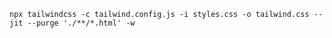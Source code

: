 `npx tailwindcss -c tailwind.config.js -i styles.css -o tailwind.css --jit --purge './**/*.html' -w`
